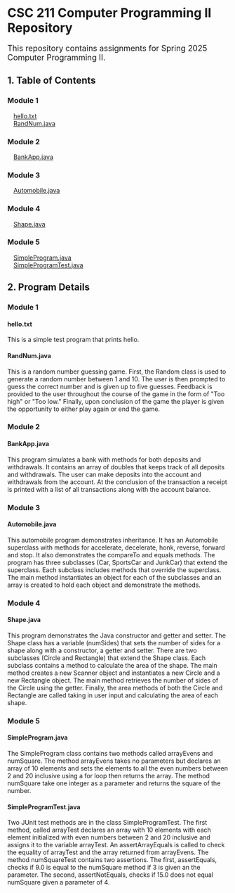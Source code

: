 # CSC 211 Computer Programming II Repository

<font size= "4">This repository contains assignments for Spring 2025 Computer Programming II.</font>  

## 1. Table of Contents
### Module 1
&emsp;[hello.txt](https://github.com/CodebyLK/CSC211/blob/7e6cf34cbd0bea6f4a77d73eae7ba96881d1a6b0/Module1/hello.txt)   
&emsp;[RandNum.java](https://github.com/CodebyLK/CSC211/blob/7e6cf34cbd0bea6f4a77d73eae7ba96881d1a6b0/Module1/RandNum.java)  

### Module 2
&emsp;[BankApp.java](https://github.com/CodebyLK/CSC211/blob/7e6cf34cbd0bea6f4a77d73eae7ba96881d1a6b0/Module2/Bank.java)

### Module 3
&emsp;[Automobile.java](https://github.com/CodebyLK/CSC211/blob/7e6cf34cbd0bea6f4a77d73eae7ba96881d1a6b0/Module3/Automobile.java)

### Module 4
&emsp;[Shape.java](https://github.com/CodebyLK/CSC211/blob/a06650e78b9669c8c7b5473478f6417307997b7b/Module4/Shape.java)

### Module 5

&emsp;[SimpleProgram.java](https://github.com/CodebyLK/CSC211/blob/97a2f85d283ad8942294e8d67ed31d28bdbd3aea/Module5/SimpleProgram.java)  
&emsp;[SimpleProgramTest.java](https://github.com/CodebyLK/CSC211/blob/97a2f85d283ad8942294e8d67ed31d28bdbd3aea/Module5/SimpleProgramTest.java)  

## 2. Program Details
### Module 1

#### hello.txt  
This is a simple test program that prints hello.  

#### RandNum.java 
This is a random number guessing game. First, the Random class is used to generate a random number between 1 and 10. The user is then prompted to guess the correct number and is given up to five guesses. Feedback is provided to the user throughout the course of the game in the form of "Too high" or "Too low." Finally, upon conclusion of the game the player is given the opportunity to either play again or end the game.  

### Module 2

#### BankApp.java
This program simulates a bank with methods for both deposits and withdrawals. It contains an array of doubles that keeps track of all deposits and withdrawals. The user can make deposits into the account and withdrawals from the account. At the conclusion of the transaction a receipt is printed with a list of all transactions along with the account balance.  

### Module 3

#### Automobile.java
This automobile program demonstrates inheritance. It has an Automobile superclass with methods for accelerate, decelerate, honk, reverse, forward and stop. It also demonstrates the compareTo and equals methods. The program has three subclasses (Car, SportsCar and JunkCar) that extend the superclass. Each subclass includes methods that override the superclass. The main method instantiates an object for each of the subclasses and an array is created to hold each object and demonstrate the methods.

### Module 4

#### Shape.java
This program demonstrates the Java constructor and getter and setter. The Shape class has a variable (numSides) that sets the number of sides for a shape along with a constructor, a getter and setter. There are two subclasses (Circle and Rectangle) that extend the Shape class. Each subclass contains a method to calculate the area of the shape. The main method creates a new Scanner object and instantiates a new Circle and a new Rectangle object. The main method retrieves the number of sides of the Circle using the getter. Finally, the area methods of both the Circle and Rectangle are called taking in user input and calculating the area of each shape.

### Module 5

#### SimpleProgram.java

The SimpleProgram class contains two methods called arrayEvens and numSquare. The method arrayEvens takes no parameters but declares an array of 10 elements and sets the elements to all the even numbers between 2 and 20 inclusive using a for loop then returns the array. The method numSquare take one integer as a parameter and returns the square of the number.

#### SimpleProgramTest.java

Two JUnit test methods are in the class SimpleProgramTest. The first method, called arrayTest declares an array with 10 elements with each element initialized with even numbers between 2 and 20 inclusive and assigns it to the variable arrayTest. An assertArrayEquals is called to check the equality of arrayTest and the array returned from arrayEvens. The method numSquareTest contains two assertions. The first, assertEquals, checks if 9.0 is equal to the numSquare method if 3 is given an the parameter. The second, assertNotEquals, checks if 15.0 does not equal numSquare given a parameter of 4.
